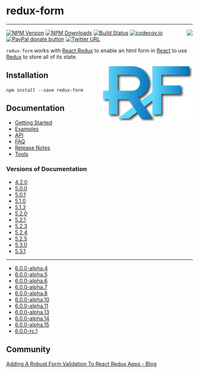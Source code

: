# redux-form
---
[<img src="http://npm.packagequality.com/badge/redux-form.png" align="right"/>](http://packagequality.com/#?package=redux-form)

[![NPM Version](https://img.shields.io/npm/v/redux-form.svg?style=flat)](https://www.npmjs.com/package/redux-form) 
[![NPM Downloads](https://img.shields.io/npm/dm/redux-form.svg?style=flat)](https://www.npmjs.com/package/redux-form)
[![Build Status](https://img.shields.io/travis/erikras/redux-form/master.svg?style=flat)](https://travis-ci.org/erikras/redux-form)
[![codecov.io](https://codecov.io/github/erikras/redux-form/coverage.svg?branch=master)](https://codecov.io/github/erikras/redux-form?branch=master)
[![PayPal donate button](https://img.shields.io/badge/paypal-donate-yellowgreen.svg)](https://www.paypal.me/erikras/25)
[![Twitter URL](https://img.shields.io/twitter/url/https/github.com/erikras/redux-form.svg?style=social)](https://twitter.com/intent/tweet?text=With%20@ReduxForm,%20I%20can%20keep%20all%20my%20form%20state%20in%20Redux!%20Thanks,%20@erikras!)

`redux-form` works with [React Redux](https://github.com/rackt/react-redux) to enable an html form in
[React](https://github.com/facebook/react) to use [Redux](https://github.com/rackt/redux) to store all of its state.

[<img src="logo.png" align="right" class="logo" height="151" width="250"/>](http://erikras.github.io/redux-form/)

## Installation
```npm install --save redux-form```

## Documentation

* [Getting Started](http://redux-form.com/#/getting-started)
* [Examples](http://redux-form.com/#/examples)
* [API](http://redux-form.com/#/api)
* [FAQ](http://redux-form.com/#/faq)
* [Release Notes](https://github.com/erikras/redux-form/releases)
* [Tools](https://github.com/erikras/redux-form/blob/master/tools.md)

### Versions of Documentation

* [4.2.0](http://redux-form.com/4.2.0/)
* [5.0.0](http://redux-form.com/5.0.0/)
* [5.0.1](http://redux-form.com/5.0.1/)
* [5.1.0](http://redux-form.com/5.1.0/)
* [5.1.3](http://redux-form.com/5.1.3/)
* [5.2.0](http://redux-form.com/5.2.0/)
* [5.2.1](http://redux-form.com/5.2.1/)
* [5.2.3](http://redux-form.com/5.2.3/)
* [5.2.4](http://redux-form.com/5.2.4/)
* [5.2.5](http://redux-form.com/5.2.5/)
* [5.3.0](http://redux-form.com/5.3.0/)
* [5.3.1](http://redux-form.com/5.3.1/)

---

* [6.0.0-alpha.4](http://redux-form.com/6.0.0-alpha.4/)
* [6.0.0-alpha.5](http://redux-form.com/6.0.0-alpha.5/)
* [6.0.0-alpha.6](http://redux-form.com/6.0.0-alpha.6/)
* [6.0.0-alpha.7](http://redux-form.com/6.0.0-alpha.7/)
* [6.0.0-alpha.8](http://redux-form.com/6.0.0-alpha.8/)
* [6.0.0-alpha.10](http://redux-form.com/6.0.0-alpha.10/)
* [6.0.0-alpha.11](http://redux-form.com/6.0.0-alpha.11/)
* [6.0.0-alpha.13](http://redux-form.com/6.0.0-alpha.13/)
* [6.0.0-alpha.14](http://redux-form.com/6.0.0-alpha.14/)
* [6.0.0-alpha.15](http://redux-form.com/6.0.0-alpha.15/)
* [6.0.0-rc.1](http://redux-form.com/6.0.0-rc.1/)

## Community
[Adding A Robust Form Validation To React Redux Apps - Blog](https://medium.com/@rajaraodv/adding-a-robust-form-validation-to-react-redux-apps-616ca240c124#.1iyuelj2e)
